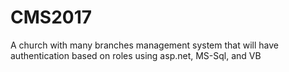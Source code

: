 # CMS2017
A church with many branches management system that will have authentication based on roles using asp.net, MS-Sql, and VB
